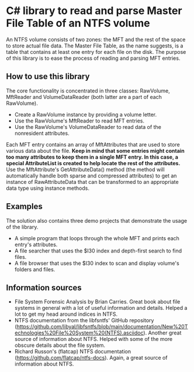 ﻿# C# library to read and parse Master File Table of an NTFS volume
An NTFS volume consists of two zones: the MFT and the rest of the space to store actual file data. The Master File Table, as the name suggests, is a table that contains at least one entry for each file on the disk. The purpose of this library is to ease the process of reading and parsing MFT entries.
## How to use this library
The core functionality is concentrated in three classes: RawVolume, MftReader and VolumeDataReader (both latter are a part of each RawVolume).
* Create a RawVolume instance by providing a volume letter. 
* Use the RawVolume's MftReader to read MFT entries. 
* Use the RawVolume's VolumeDataReader to read data of the nonresident attributes.

Each MFT entry contains an array of MftAttributes that are used to store various data about the file.
<b>Keep in mind that some entries might contain too many attributes to keep them in a single MFT entry. In this case, a special AttributeList is created to help locate the rest of the attributes.</b> Use the MftAttribute's GetAttributeData() method (the method will automatically handle both sparse and compressed attributes) to get an instance of RawAttributeData that can be transformed to an appropriate data type using instance methods.
## Examples
The solution also contains three demo projects that demonstrate the usage of the library.
* A simple program that loops through the whole MFT and prints each entry's attributes.
* A file searcher that uses the $I30 index and depth-first search to find files.
* A file browser that uses the $I30 index to scan and display volume's folders and files.
## Information sources
* File System Forensic Analysis by Brian Carries. Great book about file systems in general with a lot of useful information and details. Helped a lot to get my head around indices in NTFS.
* NTFS documentation from the libfsntfs' GitHub repository (https://github.com/libyal/libfsntfs/blob/main/documentation/New%20Technologies%20File%20System%20(NTFS).asciidoc). Another great source of information about NTFS. Helped with some of the more obscure details about the file system.
* Richard Russon's (flatcap) NTFS documentation (https://github.com/flatcap/ntfs-docs). Again, a great source of information about NTFS.